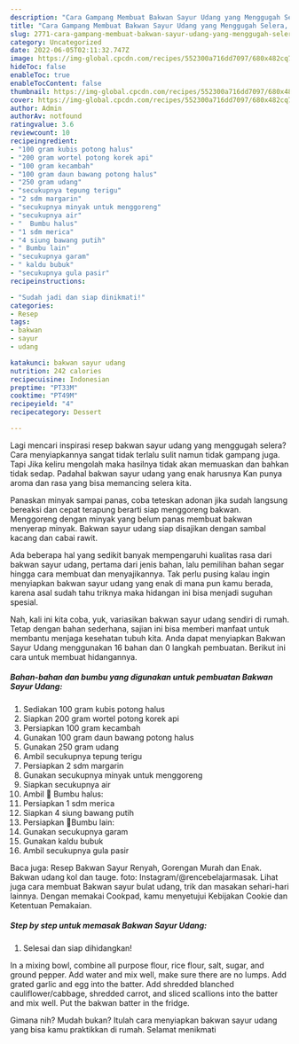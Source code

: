 ```yaml
---
description: "Cara Gampang Membuat Bakwan Sayur Udang yang Menggugah Selera, Buat Buka Puasa Lezat"
title: "Cara Gampang Membuat Bakwan Sayur Udang yang Menggugah Selera, Buat Buka Puasa Lezat"
slug: 2771-cara-gampang-membuat-bakwan-sayur-udang-yang-menggugah-selera-buat-buka-puasa-lezat
category: Uncategorized
date: 2022-06-05T02:11:32.747Z
image: https://img-global.cpcdn.com/recipes/552300a716dd7097/680x482cq70/bakwan-sayur-udang-foto-resep-utama.jpg
hideToc: false
enableToc: true
enableTocContent: false
thumbnail: https://img-global.cpcdn.com/recipes/552300a716dd7097/680x482cq70/bakwan-sayur-udang-foto-resep-utama.jpg
cover: https://img-global.cpcdn.com/recipes/552300a716dd7097/680x482cq70/bakwan-sayur-udang-foto-resep-utama.jpg
author: Admin
authorAv: notfound
ratingvalue: 3.6
reviewcount: 10
recipeingredient:
- "100 gram kubis potong halus"
- "200 gram wortel potong korek api"
- "100 gram kecambah"
- "100 gram daun bawang potong halus"
- "250 gram udang"
- "secukupnya tepung terigu"
- "2 sdm margarin"
- "secukupnya minyak untuk menggoreng"
- "secukupnya air"
- "  Bumbu halus"
- "1 sdm merica"
- "4 siung bawang putih"
- " Bumbu lain"
- "secukupnya garam"
- " kaldu bubuk"
- "secukupnya gula pasir"
recipeinstructions:

- "Sudah jadi dan siap dinikmati!"
categories:
- Resep
tags:
- bakwan
- sayur
- udang

katakunci: bakwan sayur udang 
nutrition: 242 calories
recipecuisine: Indonesian
preptime: "PT33M"
cooktime: "PT49M"
recipeyield: "4"
recipecategory: Dessert

---
```



Lagi mencari inspirasi resep bakwan sayur udang yang menggugah selera? Cara menyiapkannya sangat tidak terlalu sulit namun tidak gampang juga. Tapi Jika keliru mengolah maka hasilnya tidak akan memuaskan dan bahkan tidak sedap. Padahal bakwan sayur udang yang enak harusnya Kan punya aroma dan rasa yang bisa memancing selera kita.


Panaskan minyak sampai panas, coba teteskan adonan jika sudah langsung bereaksi dan cepat terapung berarti siap menggoreng bakwan. Menggoreng dengan minyak yang belum panas membuat bakwan menyerap minyak. Bakwan sayur udang siap disajikan dengan sambal kacang dan cabai rawit.

Ada beberapa hal yang sedikit banyak mempengaruhi kualitas rasa dari bakwan sayur udang, pertama dari jenis bahan, lalu pemilihan bahan segar hingga cara membuat dan menyajikannya. Tak perlu pusing kalau ingin menyiapkan bakwan sayur udang yang enak di mana pun kamu berada, karena asal sudah tahu triknya maka hidangan ini bisa menjadi suguhan spesial.


Nah, kali ini kita coba, yuk, variasikan bakwan sayur udang sendiri di rumah. Tetap dengan bahan sederhana, sajian ini bisa memberi manfaat untuk membantu menjaga kesehatan tubuh kita. Anda dapat menyiapkan Bakwan Sayur Udang menggunakan 16 bahan dan 0 langkah pembuatan. Berikut ini cara untuk membuat hidangannya.

<!--inarticleads1-->

##### Bahan-bahan dan bumbu yang digunakan untuk pembuatan Bakwan Sayur Udang:

1. Sediakan 100 gram kubis potong halus
1. Siapkan 200 gram wortel potong korek api
1. Persiapkan 100 gram kecambah
1. Gunakan 100 gram daun bawang potong halus
1. Gunakan 250 gram udang
1. Ambil secukupnya tepung terigu
1. Persiapkan 2 sdm margarin
1. Gunakan secukupnya minyak untuk menggoreng
1. Siapkan secukupnya air
1. Ambil  🐾 Bumbu halus:
1. Persiapkan 1 sdm merica
1. Siapkan 4 siung bawang putih
1. Persiapkan  🐾Bumbu lain:
1. Gunakan secukupnya garam
1. Gunakan  kaldu bubuk
1. Ambil secukupnya gula pasir


Baca juga: Resep Bakwan Sayur Renyah, Gorengan Murah dan Enak. Bakwan udang kol dan tauge. foto: Instagram/@rencebelajarmasak. Lihat juga cara membuat Bakwan sayur bulat udang, trik dan masakan sehari-hari lainnya. Dengan memakai Cookpad, kamu menyetujui Kebijakan Cookie dan Ketentuan Pemakaian. 

<!--inarticleads2-->

##### Step by step untuk memasak Bakwan Sayur Udang:


1. Selesai dan siap dihidangkan!

In a mixing bowl, combine all purpose flour, rice flour, salt, sugar, and ground pepper. Add water and mix well, make sure there are no lumps. Add grated garlic and egg into the batter. Add shredded blanched cauliflower/cabbage, shredded carrot, and sliced scallions into the batter and mix well. Put the bakwan batter in the fridge. 

Gimana nih? Mudah bukan? Itulah cara menyiapkan bakwan sayur udang yang bisa kamu praktikkan di rumah. Selamat menikmati
